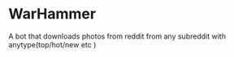 # WarHammer
A bot that downloads photos from reddit from any subreddit with anytype(top/hot/new etc )
